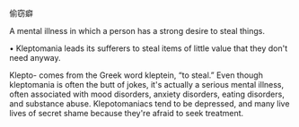 偷窃癖

A  mental  illness  in  which  a  person  has  a  strong  desire  to  steal things. 

• Kleptomania leads its sufferers to steal items of little value that they don't need anyway. 

Klepto- comes from the Greek word kleptein, “to steal.” Even though kleptomania is often the butt of jokes, it's actually a serious mental illness, often associated with mood disorders, anxiety disorders, eating disorders, and substance abuse. Klepotomaniacs tend to be depressed, and many live lives of secret shame because they're afraid to seek treatment.